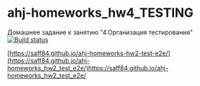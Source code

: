 # ahj-homeworks_hw4_TESTING
Домашнее задание к занятию "4.Организация тестирования"
[![Build status](https://ci.appveyor.com/api/projects/status/aeieg5whx9mo08xm/branch/main?svg=true)](https://ci.appveyor.com/project/saff84/ahj-homeworks-hw2-test-e2e/branch/main)


[https://saff84.github.io/ahj-homeworks-hw2-test-e2e/](https://saff84.github.io/ahj-homeworks_hw2_test_e2e/)https://saff84.github.io/ahj-homeworks_hw2_test_e2e/
